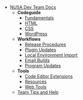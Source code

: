 - [NUSA Dev Team Docs](/)
	- **Codeguide**
		- [Fundamentals](codeguide/fundamentals.md)
		- [HTML](codeguide/html.md)
		- [CSS](codeguide/css.md)
		- [WordPress](codeguide/wordpress.md)
	- **Workflows**
		- [Release Procedures](workflows/release.md)
		- [Plugin Updates](workflows/plugin-updates.md)
		- [Local Environment Import](workflows/local-environment-import.md)
		- [Email Builds](workflows/email.md)
		- [Program Updates](workflows/program-updates.md)
	- **Tools**
		- [Code Editor Extensions](tools/code-editor-extensions.md)
		- [Resources](tools/resources.md)
		- [Web Tools](tools/web-tools.md)
	- [Team Tips and Help](tips-and-help.md)

